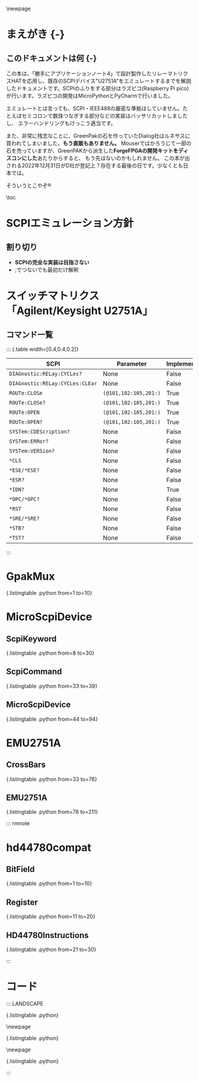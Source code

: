 \newpage

# まえがき {-}

## このドキュメントは何 {-}

この本は、「勝手にアプリケーションノート4」で設計製作したリレーマトリクスHATを応用し、既存のSCPIデバイス"U2751A"をエミュレートするまでを解説
したドキュメントです。SCPIのふりをする部分はラズピコ(Raspberry Pi pico)が行います。ラズピコの開発はMicroPythonとPyCharmで行いました。

エミュレートとは言っても、SCPI・IEEE488の厳密な準拠はしていません。たとえばセミコロンで数珠つなぎする部分などの実装はバッサリカットしましたし、
エラーハンドリングもけっこう適当です。

また、非常に残念なことに、GreenPakの石を作っていたDialog社はルネサスに買われてしまいました。**もう直販もありません。**
Mouserではかろうじて一部の石を売っていますが、GreenPAKから派生した**ForgeFPGAの開発キットをディスコンにした**あたりからすると、 もう先はないのかもしれません。
この本が出される2022年12月31日がD社が登記上？存在する最後の日です。少なくとも日本では。

そういうとこやぞ&#174;

\toc

# SCPIエミュレーション方針

## 割り切り

- **SCPIの完全な実装は目指さない**
- ;でつないでも最初だけ解釈

# スイッチマトリクス「Agilent/Keysight U2751A」

## コマンド一覧

::: {.table width=[0.4,0.4,0.2]}

| SCPI                            | Parameter             | Implemented |
|---------------------------------|-----------------------|-------------|
| `DIAGnostic:RELay:CYCLes?`      | None                  | False       |
| `DIAGnostic:RELay:CYCLes:CLEar` | None                  | False       |
| `ROUTe:CLOSe`                   | `(@101,102:105,201:)` | True        |
| `ROUTe:CLOSe?`                  | `(@101,102:105,201:)` | True        |
| `ROUTe:OPEN`                    | `(@101,102:105,201:)` | True        |
| `ROUTe:OPEN?`                   | `(@101,102:105,201:)` | True        |
| `SYSTem:CDEScription?`          | None                  | False       |
| `SYSTem:ERRor?`                 | None                  | False       |
| `SYSTem:VERSion?`               | None                  | False       |
| `*CLS`                          | None                  | False       |
| `*ESE/*ESE?`                    | None                  | False       |
| `*ESR?`                         | None                  | False       |
| `*IDN?`                         | None                  | True        |
| `*OPC/*OPC?`                    | None                  | False       |
| `*RST`                          | None                  | False       |
| `*SRE/*SRE?`                    | None                  | False       |
| `*STB?`                         | None                  | False       |
| `*TST?`                         | None                  | False       |

:::

# GpakMux

[](micropython/GpakMux.py){.listingtable .python from=1 to=10}

# MicroScpiDevice

## ScpiKeyword

[](micropython/MicroScpiDevice.py){.listingtable .python from=8 to=30}

## ScpiCommand

[](micropython/MicroScpiDevice.py){.listingtable .python from=33 to=39}

## MicroScpiDevice

[](micropython/MicroScpiDevice.py){.listingtable .python from=44 to=94}

# EMU2751A

## CrossBars

[](micropython/EMU2751A.py){.listingtable .python from=33 to=76}

## EMU2751A

[](micropython/EMU2751A.py){.listingtable .python from=78 to=211}

::: rmnote

# hd44780compat

## BitField

[](micropython/hd44780compat.py){.listingtable .python from=1 to=10}

## Register

[](micropython/hd44780compat.py){.listingtable .python from=11 to=20}

## HD44780Instructions

[](micropython/hd44780compat.py){.listingtable .python from=21 to=30}

:::

# コード

::: LANDSCAPE

[](micropython/GpakMux.py){.listingtable .python}

\newpage

[](micropython/MicroScpiDevice.py){.listingtable .python}

\newpage

[](micropython/EMU2751A.py){.listingtable .python}

:::
